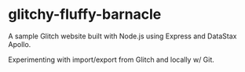 # glitchy-fluffy-barnacle

A sample Glitch website built with Node.js using Express and DataStax Apollo.

Experimenting with import/export from Glitch and locally w/ Git.
